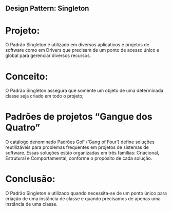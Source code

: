 ## Design Pattern: Singleton

# Projeto:

O Padrão Singleton é utilizado em diversos aplicativos e projetos de software como em Drivers que precisam de um ponto de acesso único e global para gerenciar diversos recursos.

# Conceito:

O Padrão Singleton assegura que somente um objeto de uma determinada classe seja criado em todo o projeto; 

# Padrões de projetos “Gangue dos Quatro”

O catálogo denominado Padrões GoF (‘Gang of Four’) define soluções reutilizáveis para problemas frequentes em projetos de sistemas de software. Essas soluções estão organizadas em três famílias: Criacional, Estrutural e Comportamental, conforme o propósito de cada solução.

# Conclusão:

O Padrão Singleton é utilizado quando necessita-se de um ponto único para criação de uma instância de classe e quando precisamos de apenas uma instância de uma classe. 
